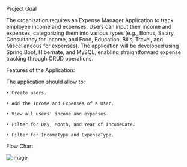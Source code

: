 Project Goal

The organization requires an Expense Manager Application to track employee income and expenses. Users can input their income and expenses, categorizing them into various types (e.g., Bonus, Salary, Consultancy for income, and Food, Education, Bills, Travel, and Miscellaneous for expenses). The application will be developed using Spring Boot, Hibernate, and MySQL, enabling straightforward expense tracking through CRUD operations.

Features of the Application:

The application should allow to:

    • Create users.

    • Add the Income and Expenses of a User.

    • View all users' income and expenses.

    • Filter for Day, Month, and Year of IncomeDate.

    • Filter for IncomeType and ExpenseType.

Flow Chart 

![image](https://github.com/Vishesh-Jindal/ExpenseManager/assets/84375861/1f351125-b10f-495b-b780-170cef256cc7)
